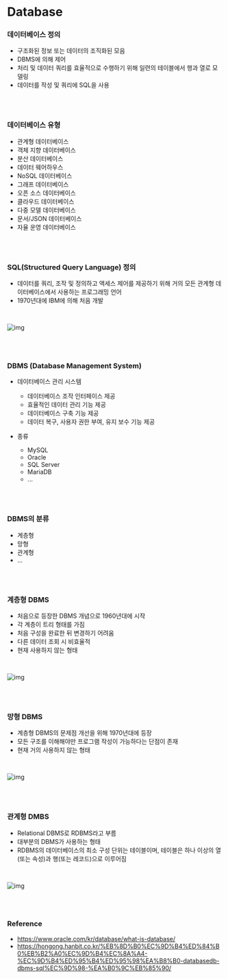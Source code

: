 # Database

### 데이터베이스 정의
- 구조화된 정보 또는 데이터의 조직화된 모음
- DBMS에 의해 제어
- 처리 및 데이터 쿼리를 효율적으로 수행하기 위해 일련의 테이블에서 행과 열로 모델링
- 데이터를 작성 및 쿼리에 SQL을 사용

<br>
<br>

### 데이터베이스 유형
- 관계형 데이터베이스
- 객체 지향 데이터베이스
- 분산 데이터베이스
- 데이터 웨어하우스
- NoSQL 데이터베이스
- 그래프 데이터베이스
- 오픈 소스 데이터베이스
- 클라우드 데이터베이스
- 다중 모델 데이터베이스
- 문서/JSON 데이터베이스
- 자율 운영 데이터베이스


<br>
<br>

### SQL(Structured Query Language) 정의
- 데이터를 쿼리, 조작 및 정의하고 액세스 제어를 제공하기 위해 거의 모든 관계형 데이터베이스에서 사용하는 프로그래밍 언어
- 1970년대에 IBM에 의해 처음 개발

<br>

![img](https://hongong.hanbit.co.kr/wp-content/uploads/2021/11/DBMS-%EC%A0%9C%ED%92%88.png)


<br>
<br>

### DBMS (Database Management System)
- 데이터베이스 관리 시스템
    - 데이터베이스 조작 인터페이스 제공
    - 효율적인 데이터 관리 기능 제공
    - 데이터베이스 구축 기능 제공
    - 데이터 복구, 사용자 권한 부여, 유지 보수 기능 제공

- 종류
    - MySQL
    - Oracle
    - SQL Server
    - MariaDB
    - ...


<br>
<br>

### DBMS의 분류
- 계층형
- 망형
- 관계형
- ...


<br>
<br>

### 계층형 DBMS
- 처음으로 등장한 DBMS 개념으로 1960년대에 시작
- 각 계층이 트리 형태를 가짐
- 처음 구성을 완료한 뒤 변경하기 어려움
- 다른 데이터 조회 시 비효율적
- 현재 사용하지 않는 형태

<br>

![img](https://hongong.hanbit.co.kr/wp-content/uploads/2021/11/%EA%B3%84%EC%B8%B5%ED%98%95DBMS.png)


<br>
<br>

### 망형 DBMS
- 계층형 DBMS의 문제점 개선을 위해 1970년대에 등장
- 모든 구조를 이해해야만 프로그램 작성이 가능하다는 단점이 존재
- 현재 거의 사용하지 않는 형태

<br>

![img](https://hongong.hanbit.co.kr/wp-content/uploads/2021/11/%EB%A7%9D%ED%98%95DBMS.png)


<br>
<br>

### 관계형 DMBS
- Relational DBMS로 RDBMS라고 부름
- 대부분의 DBMS가 사용하는 형태
- RDBMS의 데이터베이스의 최소 구성 단위는 테이블이며, 테이블은 하나 이상의 열(또는 속성)과 행(또는 레코드)으로 이루어짐

<br>

![img](https://hongong.hanbit.co.kr/wp-content/uploads/2021/11/sql_table.png)


<br>
<br>


### Reference
- https://www.oracle.com/kr/database/what-is-database/
- https://hongong.hanbit.co.kr/%EB%8D%B0%EC%9D%B4%ED%84%B0%EB%B2%A0%EC%9D%B4%EC%8A%A4-%EC%9D%B4%ED%95%B4%ED%95%98%EA%B8%B0-databasedb-dbms-sql%EC%9D%98-%EA%B0%9C%EB%85%90/

